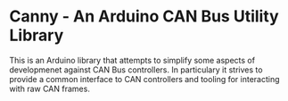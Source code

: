 # Canny - An Arduino CAN Bus Utility Library
This is an Arduino library that attempts to simplify some aspects of
developmenet against CAN Bus controllers. In particulary it strives to provide
a common interface to CAN controllers and tooling for interacting with raw CAN
frames.
